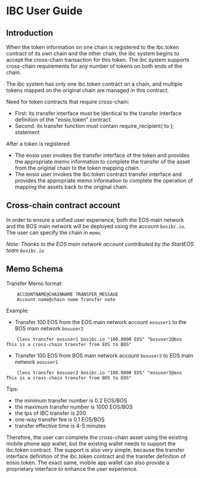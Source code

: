 # IBC User Guide
## Introduction

When the token information on one chain is registered to the ibc.token contract of its own chain and the other chain, the ibc system begins to accept the cross-chain transaction for this token. The ibc system supports cross-chain requirements for any number of tokens on both ends of the chain.

The ibc system has only one ibc.token contract on a chain, and multiple tokens mapped on the original chain are managed in this contract.

Need for token contracts that require cross-chain:
- First: its transfer interface must be identical to the transfer interface definition of the "eosio.token" contract.
- Second: its transfer function must contain require_recipient( to ); statement

After a token is registered
- The eosio user invokes the transfer interface of the token and provides the appropriate memo information to complete the transfer of the asset from the original chain to the token mapping chain.
- The eosio user invokes the ibc.token contract transfer interface and provides the appropriate memo information to complete the operation of mapping the assets back to the original chain.

## Cross-chain contract account

In order to ensure a unified user experience, both the EOS main network and the BOS main network will be deployed using the account `bosibc.io`. The user can specify the chain in `memo`.

*Note: Thanks to the EOS main network account contributed by the StartEOS team `bosibc.io`*


## Memo Schema

Transfer Memo format:
```
    ACCOUNTNAME@CHAINNAME TRANSFER_MESSAGE
    Account name@chain name Transfer note
```

Example:

- Transfer 100 EOS from the EOS main network account `eosuser1` to the BOS main network `bosuser2`
```
    Cleos transfer eosuser1 bosibc.io "100.0000 EOS" "bosuser2@bos This is a cross-chain transfer from EOS to BOS"
```

- Transfer 100 EOS from BOS main network account `bosuser2` to EOS main network `eosuser1`
```
    Cleos transfer bosuser2 bosibc.io "100.0000 EOS" "eosuser1@eos This is a cross-chain transfer from BOS to EOS"
```

Tips:
  - the minimum transfer number is 0.2 EOS/BOS
  - the maximum transfer number is 1000 EOS/BOS
  - the tps of IBC transfer is 200
  - one-way transfer fee is 0.1 EOS/BOS
  - transfer effective time is 4-5 minutes
  

Therefore, the user can complete the cross-chain asset using the existing mobile phone app wallet, but the existing wallet needs to support the ibc.token contract. The support is also very simple, because the transfer interface definition of the ibc.token contract and the transfer definition of eosio.token. The exact same, mobile app wallet can also provide a proprietary interface to enhance the user experience.

